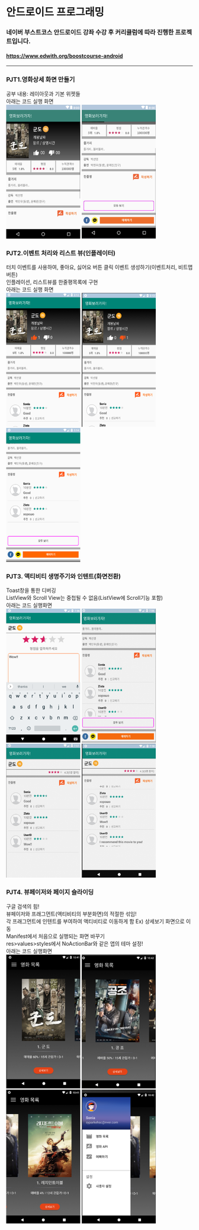 # 안드로이드 프로그래밍
### 네이버 부스트코스 안드로이드 강좌 수강 후 커리큘럼에 따라 진행한 프로젝트입니다.
#### <https://www.edwith.org/boostcourse-android>

---

### PJT1.영화상세 화면 만들기
공부 내용: 레이아웃과 기본 위젯들<br>
아래는 코드 실행 화면<br>
<img src="./screenshot/p1_1.png" width="200" height="360"> <img src="./screenshot/p1_2.png" width="200" height="360">

### PJT2.이벤트 처리와 리스트 뷰(인플레이터)
터치 이벤트를 사용하여, 좋아요, 싫어요 버튼 클릭 이벤트 생성하기(이벤트처리, 비트맵 버튼)<br>
인플레이션, 리스트뷰를 한줄평목록에 구현<br>
아래는 코드 실행 화면<br>
<img src="./screenshot/p2_1.png" width="200" height="360"> <img src="./screenshot/p2_2.png" width="200" height="360"> <img src="./screenshot/p2_3.png" width="200" height="360">

### PJT3. 액티비티 생명주기와 인텐트(화면전환)
Toast창을 통한 디버깅<br>
ListView와 Scroll View는 중첩될 수 없음(ListView에 Scroll기능 포함)<br>
아래는 코드 실행화면<br>
<img src="./screenshot/p3_1.png" width="200" height="360"> <img src="./screenshot/p3_2.png" width="200" height="360"> <img src="./screenshot/p3_3.png" width="200" height="360"> <img src="./screenshot/p3_4.png" width="200" height="360">

### PJT4. 뷰페이저와 페이지 슬라이딩
구글 검색의 힘!<br>
뷰페이저와 프래그먼트(액티비티의 부분화면)의 적절한 섞임!<br>
각 프래그먼트에 인텐트를 부여하여 액티비티로 이동하게 함 Ex) 상세보기 화면으로 이동<br>
Manifest에서 처음으로 실행되는 화면 바꾸기<br>
res>values>styles에서 NoActionBar와 같은 앱의 테마 설정!<br>
아래는 코드 실행화면<br>
<img src="./screenshot/p4_2.png" width="200" height="360"> <img src="./screenshot/p4_3.png" width="200" height="360"> <img src="./screenshot/p4_1.png" width="200" height="360"> <img src="./screenshot/p4_4.png" width="200" height="360">